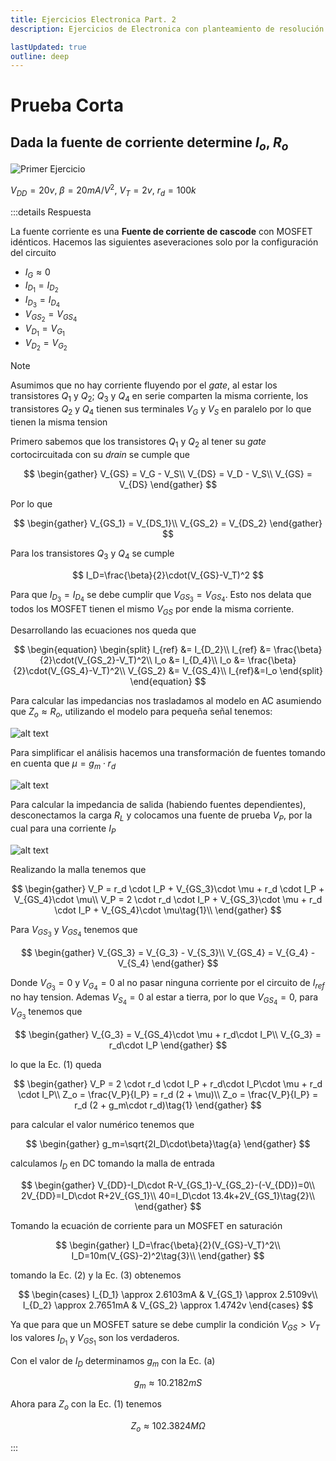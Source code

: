 ```yaml
---
title: Ejercicios Electronica Part. 2
description: Ejercicios de Electronica con planteamiento de resolución rápida con trucos sencillos ejercicios complejos, sin tener que recurrir a herramientas de calculo complejo o plantear sistemas complejos de resolución

lastUpdated: true
outline: deep
---
```


<!-- Como anécdota la "prueba corta" duro aproximadamente 4h nadie la completo en su totalidad y el docente al terminar la prueba corta la explico y resolvió en aproximadamente 5min-->

# Prueba Corta

## Dada la fuente de corriente determine $I_o$, $R_o$

![Primer Ejercicio](img/PC1.svg)

$V_{DD}=20v$, $\beta =20mA/V^2$, $V_T=2v$, $r_d=100k$

:::details Respuesta

La fuente corriente es una **Fuente de corriente de cascode** con MOSFET idénticos. Hacemos las siguientes aseveraciones solo por la configuración del circuito

* $I_G\approx 0$
* $I_{D_1} = I_{D_2}$
* $I_{D_3} = I_{D_4}$
* $V_{GS_2} = V_{GS_4}$
* $V_{D_1} = V_{G_1}$
* $V_{D_2} = V_{G_2}$

> [!NOTE]
> Asumimos que no hay corriente fluyendo por el *gate*, al estar los transistores $Q_1$ y $Q_2$; $Q_3$ y $Q_4$ en serie comparten la misma corriente, los transistores $Q_2$ y $Q_4$ tienen sus terminales $V_G$ y $V_S$ en paralelo por lo que tienen la misma tension

Primero sabemos que los transistores $Q_1$ y $Q_2$ al tener su *gate* cortocircuitada con su *drain* se cumple que

$$
\begin{gather}
V_{GS} = V_G - V_S\\
V_{DS} = V_D - V_S\\
V_{GS} = V_{DS}
\end{gather}
$$

Por lo que

$$
\begin{gather}
V_{GS_1} = V_{DS_1}\\
V_{GS_2} = V_{DS_2}
\end{gather}
$$

Para los transistores $Q_3$ y $Q_4$ se cumple

$$
I_D=\frac{\beta}{2}\cdot(V_{GS}-V_T)^2
$$

Para que $I_{D_3} = I_{D_4}$ se debe cumplir que $V_{GS_3} = V_{GS_4}$. Esto nos delata que todos los MOSFET tienen el mismo $V_{GS}$ por ende la misma corriente.

Desarrollando las ecuaciones nos queda que

$$
\begin{equation}
\begin{split}   I_{ref} &= I_{D_2}\\
I_{ref} &= \frac{\beta}{2}\cdot(V_{GS_2}-V_T)^2\\
I_o &= I_{D_4}\\
I_o &= \frac{\beta}{2}\cdot(V_{GS_4}-V_T)^2\\
V_{GS_2} &= V_{GS_4}\\
I_{ref}&=I_o
\end{split}
\end{equation}
$$

Para calcular las impedancias nos trasladamos al modelo en AC asumiendo que $Z_o\approx R_o$, utilizando el modelo para pequeña señal tenemos:

![alt text](img/PC1_A.svg)

Para simplificar el análisis hacemos una transformación de fuentes tomando en cuenta que $\mu = g_m\cdot r_d$

![alt text](img/PC1_B.svg)

Para calcular la impedancia de salida (habiendo fuentes dependientes), desconectamos la carga $R_L$ y colocamos una fuente de prueba $V_P$, por la cual para una corriente $I_P$

![alt text](img/PC1_C.svg)

Realizando la malla tenemos que

$$
\begin{gather}
V_P = r_d \cdot I_P + V_{GS_3}\cdot \mu + r_d \cdot I_P + V_{GS_4}\cdot \mu\\
V_P = 2 \cdot r_d \cdot I_P + V_{GS_3}\cdot \mu + r_d \cdot I_P + V_{GS_4}\cdot \mu\tag{1}\\
\end{gather}
$$

Para $V_{GS_3}$ y $V_{GS_4}$ tenemos que

$$
\begin{gather}
V_{GS_3} = V_{G_3} - V_{S_3}\\
V_{GS_4} = V_{G_4} - V_{S_4}
\end{gather}
$$

Donde $V_{G_3}=0$ y $V_{G_4}=0$ al no pasar ninguna corriente por el circuito de $I_{ref}$ no hay tension. Ademas $V_{S_4}=0$ al estar a tierra, por lo que $V_{GS_4}=0$, para $V_{G_3}$ tenemos que

$$
\begin{gather}
V_{G_3} = V_{GS_4}\cdot \mu + r_d\cdot I_P\\
V_{G_3} = r_d\cdot I_P
\end{gather}
$$

lo que la Ec. (1) queda

$$
\begin{gather}
V_P = 2 \cdot r_d \cdot I_P + r_d\cdot I_P\cdot \mu + r_d \cdot I_P\\
Z_o = \frac{V_P}{I_P} = r_d (2 + \mu)\\
Z_o = \frac{V_P}{I_P} = r_d (2 + g_m\cdot r_d)\tag{1}
\end{gather}
$$

para calcular el valor numérico tenemos que

$$
\begin{gather}
g_m=\sqrt{2I_D\cdot\beta}\tag{a}
\end{gather}
$$

calculamos $I_D$ en DC tomando la malla de entrada

$$
\begin{gather}
V_{DD}-I_D\cdot R-V_{GS_1}-V_{GS_2}-(-V_{DD})=0\\
2V_{DD}=I_D\cdot R+2V_{GS_1}\\
40=I_D\cdot 13.4k+2V_{GS_1}\tag{2}\\
\end{gather}
$$

Tomando la ecuación de corriente para un MOSFET en saturación

$$
\begin{gather}
I_D=\frac{\beta}{2}(V_{GS}-V_T)^2\\
I_D=10m(V_{GS}-2)^2\tag{3}\\
\end{gather}
$$

tomando la Ec. (2) y la Ec. (3) obtenemos

$$
\begin{cases}
I_{D_1} \approx 2.6103mA & V_{GS_1} \approx 2.5109v\\
I_{D_2} \approx 2.7651mA & V_{GS_2} \approx 1.4742v
\end{cases}
$$

Ya que para que un MOSFET sature se debe cumplir la condición $V_{GS}>V_T$ los valores $I_{D_1}$ y $V_{GS_1}$ son los verdaderos.

Con el valor de $I_D$ determinamos $g_m$ con la Ec. (a)

$$
g_m\approx 10.2182m S
$$

Ahora para $Z_o$ con la Ec. (1) tenemos

$$
Z_o\approx 102.3824M\Omega
$$

:::